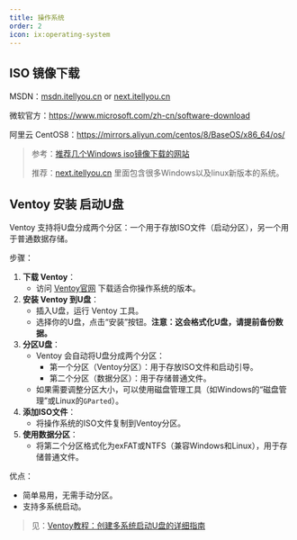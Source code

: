 ```yaml
---
title: 操作系统
order: 2
icon: ix:operating-system
---
```


## ISO 镜像下载

MSDN：[msdn.itellyou.cn](https://msdn.itellyou.cn/)   or   [next.itellyou.cn](https://next.itellyou.cn/)

微软官方：https://www.microsoft.com/zh-cn/software-download

阿里云 CentOS8：https://mirrors.aliyun.com/centos/8/BaseOS/x86_64/os/

> 参考：[推荐几个Windows iso镜像下载的网站](https://blog.csdn.net/B11050729/article/details/131893717)
>
> 推荐：[next.itellyou.cn](https://next.itellyou.cn/) 里面包含很多Windows以及linux新版本的系统。

## Ventoy 安装 启动U盘

Ventoy 支持将U盘分成两个分区：一个用于存放ISO文件（启动分区），另一个用于普通数据存储。

步骤：

1. **下载 Ventoy**：
   - 访问 [Ventoy官网](https://www.ventoy.net/) 下载适合你操作系统的版本。
2. **安装 Ventoy 到U盘**：
   - 插入U盘，运行 Ventoy 工具。
   - 选择你的U盘，点击“安装”按钮。**注意：这会格式化U盘，请提前备份数据。**
3. **分区U盘**：
   - Ventoy 会自动将U盘分成两个分区：
     - 第一个分区（Ventoy分区）：用于存放ISO文件和启动引导。
     - 第二个分区（数据分区）：用于存储普通文件。
   - 如果需要调整分区大小，可以使用磁盘管理工具（如Windows的“磁盘管理”或Linux的`GParted`）。
4. **添加ISO文件**：
   - 将操作系统的ISO文件复制到Ventoy分区。
5. **使用数据分区**：
   - 将第二个分区格式化为exFAT或NTFS（兼容Windows和Linux），用于存储普通文件。

优点：

- 简单易用，无需手动分区。
- 支持多系统启动。

> 见：[Ventoy教程：创建多系统启动U盘的详细指南](https://blog.csdn.net/weixin_45167912/article/details/144653202)